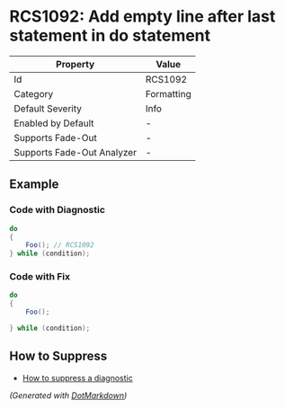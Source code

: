 # RCS1092: Add empty line after last statement in do statement

| Property                    | Value      |
| --------------------------- | ---------- |
| Id                          | RCS1092    |
| Category                    | Formatting |
| Default Severity            | Info       |
| Enabled by Default          | \-         |
| Supports Fade\-Out          | \-         |
| Supports Fade\-Out Analyzer | \-         |

## Example

### Code with Diagnostic

```csharp
do
{
    Foo(); // RCS1092
} while (condition);
```

### Code with Fix

```csharp
do
{
    Foo();

} while (condition);
```

## How to Suppress

* [How to suppress a diagnostic](../HowToConfigureAnalyzers#how-to-suppress-a-diagnostic)

*\(Generated with [DotMarkdown](http://github.com/JosefPihrt/DotMarkdown)\)*